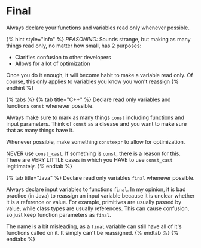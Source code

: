 # Final

Always declare your functions and variables read only whenever possible.

{% hint style="info" %}
_REASONING:_ Sounds strange, but making as many things read only, no matter how small, has 2 purposes:

* Clarifies confusion to other developers
* Allows for a lot of optimization

Once you do it enough, it will become habit to make a variable read only. Of course, this only applies to variables you know you won't reassign
{% endhint %}

{% tabs %}
{% tab title="C++" %}
Declare read only variables and functions `const` whenever possible.

Always make sure to mark as many things `const` including functions and input parameters. Think of `const` as a disease and you want to make sure that as many things have it.

Whenever possible, make something `constexpr` to allow for optimization.

NEVER use `const_cast`. If something is `const`, there is a reason for this. There are VERY LITTLE cases in which you HAVE to use `const_cast` legitimately.
{% endtab %}

{% tab title="Java" %}
Declare read only variables `final` whenever possible.

Always declare input variables to functions `final`. In my opinion, it is bad practice \(in Java\) to reassign an input variable because it is unclear whether it is a reference or value. For example, primitives are usually passed by value, while class types are usually references. This can cause confusion, so just keep function parameters as `final`.

The name is a bit misleading, as a `final` variable can still have all of it's functions called on it. It simply can't be reassigned.
{% endtab %}
{% endtabs %}

